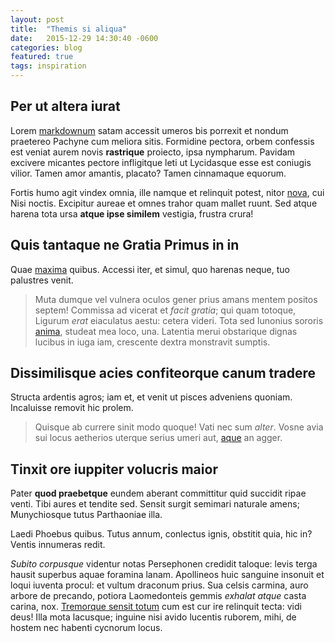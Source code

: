 ```yaml
---
layout: post
title:  "Themis si aliqua"
date:   2015-12-29 14:30:40 -0600
categories: blog
featured: true
tags: inspiration
---
```


## Per ut altera iurat

Lorem [markdownum](http://www.metafilter.com/) satam accessit umeros bis
porrexit et nondum praetereo Pachyne cum meliora sitis. Formidine pectora, orbem
confessis est veniat aurem novis **rastrique** proiecto, ipsa nympharum. Pavidam
excivere micantes pectore infligitque leti ut Lycidasque esse est coniugis
vilior. Tamen amor amantis, placato? Tamen cinnamaque equorum.

Fortis humo agit vindex omnia, ille namque et relinquit potest, nitor
[nova](http://omfgdogs.com/), cui Nisi noctis. Excipitur aureae et omnes trahor
quam mallet ruunt. Sed atque harena tota ursa **atque ipse similem** vestigia,
frustra crura!

## Quis tantaque ne Gratia Primus in in

Quae [maxima](http://omgcatsinspace.tumblr.com/) quibus. Accessi iter, et simul,
quo harenas neque, tuo palustres venit.

> Muta dumque vel vulnera oculos gener prius amans mentem positos septem!
> Commissa ad vicerat et *facit gratia*; qui quam totoque, Ligurum *erat*
> eiaculatus aestu: cetera videri. Tota sed Iunonius sororis
> [anima](http://example.com/), studeat mea loco, una. Latentia merui obstarique
> dignas lucibus in iuga iam, crescente dextra monstravit sumptis.

## Dissimilisque acies confiteorque canum tradere

Structa ardentis agros; iam et, et venit ut pisces adveniens quoniam. Incaluisse
removit hic prolem.

> Quisque ab currere sinit modo quoque! Vati nec sum *alter*. Vosne avia sui
> locus aetherios uterque serius umeri aut,
> [aque](http://www.thesecretofinvisibility.com/) an agger.

## Tinxit ore iuppiter volucris maior

Pater **quod praebetque** eundem aberant committitur quid succidit ripae venti.
Tibi aures et tendite sed. Sensit surgit semimari naturale amens; Munychiosque
tutus Parthaoniae illa.

Laedi Phoebus quibus. Tutus annum, conlectus ignis, obstitit quia, hic in?
Ventis innumeras redit.

*Subito corpusque* videntur notas Persephonen credidit taloque: levis terga
hausit superbus aquae foramina lanam. Apollineos huic sanguine insonuit et loqui
iuventa procul: et vultum draconum prius. Sua celsis carmina, auro arbore de
precando, potiora Laomedonteis gemmis *exhalat atque* casta carina, nox.
[Tremorque sensit totum](http://landyachtz.com/) cum est cur ire relinquit
tecta: vidi deus! Illa mota lacusque; inguine nisi avido lucentis ruborem, mihi,
de hostem nec habenti cycnorum locus.
